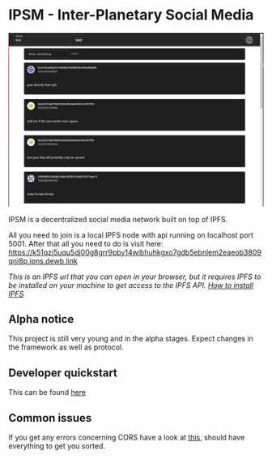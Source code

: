 # IPSM - Inter-Planetary Social Media

![Screenshot](./docs/Screenshot1.png)

IPSM is a decentralized social media network built on top of IPFS.

All you need to join is a local IPFS node with api running on localhost port 5001.
After that all you need to do is visit here: https://k51qzi5uqu5dj00g8grr9pby14wibhuhkgxo7gdb5ebnlem2eaeob3809qni8p.ipns.dewb.link

*This is an IPFS url that you can open in your browser, but it requires IPFS to be installed on your machine to get access to the IPFS API.
[How to install IPFS](https://docs.ipfs.io)*

## Alpha notice
This project is still very young and in the alpha stages.
Expect changes in the framework as well as protocol.

## Developer quickstart
This can be found [here](./docs/Getting_started.md)

## Common issues

If you get any errors concerning CORS have a look at [this](https://stackoverflow.com/questions/42708251/how-to-do-cross-origin-requests-on-ipfs), should have everything to get you sorted.
